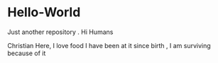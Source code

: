# Hello-World
Just another repository .
Hi Humans

Christian Here, I love food
I have been at it since birth , I am surviving because of it
